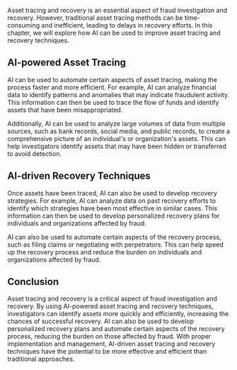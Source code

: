 
Asset tracing and recovery is an essential aspect of fraud investigation and recovery. However, traditional asset tracing methods can be time-consuming and inefficient, leading to delays in recovery efforts. In this chapter, we will explore how AI can be used to improve asset tracing and recovery techniques.

AI-powered Asset Tracing
------------------------

AI can be used to automate certain aspects of asset tracing, making the process faster and more efficient. For example, AI can analyze financial data to identify patterns and anomalies that may indicate fraudulent activity. This information can then be used to trace the flow of funds and identify assets that have been misappropriated.

Additionally, AI can be used to analyze large volumes of data from multiple sources, such as bank records, social media, and public records, to create a comprehensive picture of an individual's or organization's assets. This can help investigators identify assets that may have been hidden or transferred to avoid detection.

AI-driven Recovery Techniques
-----------------------------

Once assets have been traced, AI can also be used to develop recovery strategies. For example, AI can analyze data on past recovery efforts to identify which strategies have been most effective in similar cases. This information can then be used to develop personalized recovery plans for individuals and organizations affected by fraud.

AI can also be used to automate certain aspects of the recovery process, such as filing claims or negotiating with perpetrators. This can help speed up the recovery process and reduce the burden on individuals and organizations affected by fraud.

Conclusion
----------

Asset tracing and recovery is a critical aspect of fraud investigation and recovery. By using AI-powered asset tracing and recovery techniques, investigators can identify assets more quickly and efficiently, increasing the chances of successful recovery. AI can also be used to develop personalized recovery plans and automate certain aspects of the recovery process, reducing the burden on those affected by fraud. With proper implementation and management, AI-driven asset tracing and recovery techniques have the potential to be more effective and efficient than traditional approaches.
